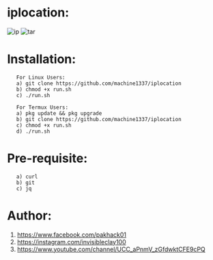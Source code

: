 # iplocation:
 
![ip](https://user-images.githubusercontent.com/82051128/124340673-6048db00-dbd0-11eb-9dd2-1a96db17eeb1.png)
![tar](https://user-images.githubusercontent.com/82051128/124358545-3d531100-dc3a-11eb-9665-60ec6afe7263.png)


# Installation:
       For Linux Users:
       a) git clone https://github.com/machine1337/iplocation
       b) chmod +x run.sh
       c) ./run.sh
       
       For Termux Users:
       a) pkg update && pkg upgrade
       b) git clone https://github.com/machine1337/iplocation
       c) chmod +x run.sh
       d) ./run.sh
       
# Pre-requisite:
       a) curl
       b) git
       c) jq

# Author:
  1. https://www.facebook.com/pakhack01 
  2. https://instagram.com/invisibleclay100 
  3. https://www.youtube.com/channel/UCC_aPnmV_zGfdwktCFE9cPQ 
  
